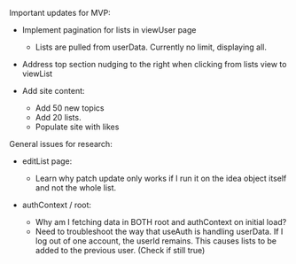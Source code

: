 Important updates for MVP:

- Implement pagination for lists in viewUser page
    - Lists are pulled from userData. Currently no limit, displaying all. 

- Address top section nudging to the right when clicking from lists view to viewList

- Add site content:
    - Add 50 new topics
    - Add 20 lists. 
    - Populate site with likes


General issues for research:
- editList page:
    - Learn why patch update only works if I run it on the idea object itself and not the whole list. 

- authContext / root:
    - Why am I fetching data in BOTH root and authContext on initial load?
    - Need to troubleshoot the way that useAuth is handling userData. 
        If I log out of one account, the userId remains. This causes lists to be added to the previous user. (Check if still true)


